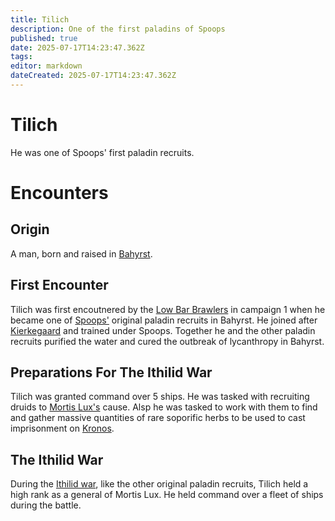 ```yaml
---
title: Tilich
description: One of the first paladins of Spoops
published: true
date: 2025-07-17T14:23:47.362Z
tags: 
editor: markdown
dateCreated: 2025-07-17T14:23:47.362Z
---
```


# Tilich
He was one of Spoops' first paladin recruits. 

# Encounters

## Origin
A man, born and raised in [Bahyrst](/locations/Mardun/Bahyrst). 

## First Encounter
Tilich was first encoutnered by the [Low Bar Brawlers](/organizations/low-bar-brawlers) in campaign 1 when he became one of [Spoops'](/characters/spoops) original paladin recruits in Bahyrst. He joined after [Kierkegaard](/characters/kierkegaard) and trained under Spoops. Together he and the other paladin recruits purified the water and cured the outbreak of lycanthropy in Bahyrst.


## Preparations For The Ithilid War
Tilich was granted command over 5 ships. He was tasked with recruiting druids to [Mortis Lux's](/organizations/mortis-lux) cause. Alsp he was tasked to work with them to find and gather massive quantities of rare soporific herbs to be used to cast imprisonment on [Kronos](/characters/kronos).
    

## The Ithilid War
During the [Ithilid war](/Events/ithilid-war), like the other original paladin recruits, Tilich held a high rank as a general of Mortis Lux. He held command over a fleet of ships during the battle.